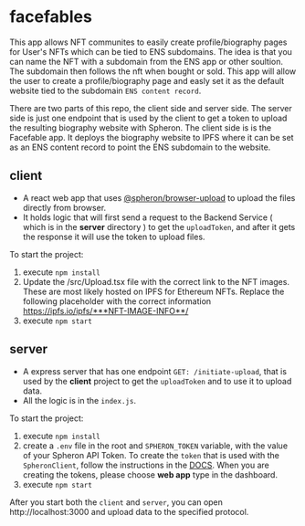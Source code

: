 # facefables

This app allows NFT communites to easily create profile/biography pages for User's NFTs which can be tied to ENS subdomains.  The idea is that you can name the NFT with a subdomain from the ENS app or other soultion.  The subdomain then follows the nft when bought or sold.  This app will allow the user to create a profile/biography page and easly set it as the default website tied to the subdomain `ENS content record`.

There are two parts of this repo, the client side and server side.  The server side is just one endpoint that is used by the client to get a token to upload the resulting biography website with Spheron.   The client side is is the Facefable app.  It deploys the biography website to IPFS where it can be set as an ENS content record to point the ENS subdomain to the website. 

## **client**

- A react web app that uses [@spheron/browser-upload](https://www.npmjs.com/package/@spheron/browser-upload) to upload the files directly from browser.
- It holds logic that will first send a request to the Backend Service ( which is in the **server** directory ) to get the `uploadToken`, and after it gets the response it will use the token to upload files.

To start the project:

1. execute `npm install`
2. Update the /src/Upload.tsx file with the correct link to the NFT images. These are most likely hosted on IPFS for Ethereum NFTs.  Replace the following placeholder with the correct information https://ipfs.io/ipfs/***NFT-IMAGE-INFO**/
3. execute `npm start`

## **server**

- A express server that has one endpoint `GET: /initiate-upload`, that is used by the **client** project to get the `uploadToken` and to use it to upload data.
- All the logic is in the `index.js`.

To start the project:

1. execute `npm install`
2. create a `.env` file in the root and `SPHERON_TOKEN` variable, with the value of your Spheron API Token. To create the `token` that is used with the `SpheronClient`, follow the instructions in the [DOCS](https://docs.spheron.network/rest-api/#creating-an-access-token). When you are creating the tokens, please choose **web app** type in the dashboard.
3. execute `npm start`

After you start both the `client` and `server`, you can open http://localhost:3000 and upload data to the specified protocol.
